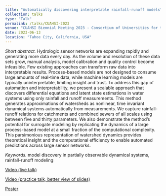 ```yaml
---
title: "Automatically discovering interpretable rainfall-runoff models"
collection: talks
type: "Talk"
permalink: /talks/CUAHSI-2023
venue: "CUAHSI Biennial Meeting 2023 - Consortium of Universities for the Advancement of Hydrologic Science, Inc."
date: 2023-06-13
location: "Tahoe City, California, USA"
---
```


*Short abstract.* Hydrologic sensor networks are expanding rapidly and generating more data every day. As the volume and resolution of these data sets grow, manual analysis, model calibration and quality control become infeasible. Few existing approaches can transform raw data into interpretable results. Process-based models are not designed to consume large amounts of real-time data, while machine learning models are typically uninterpretable, limiting insight and trust. To address this gap of automation and interpretability, we present a scalable approach that discovers differential equations and latent state estimations in water systems using only rainfall and runoff measurements. This method generates approximations of watersheds as nonlinear, time invariant dynamical systems automatically from measurements. We capture rainfall-runoff relations for catchments and combined sewers of all scales using between five and thirty parameters. We also demonstrate the method’s potential for surrogate modeling by replicating the dynamics of a large process-based model at a small fraction of the computational complexity. This parsimonious representation of watershed dynamics provides theoretical insight and the computational efficiency to enable automated predictions across large sensor networks.

*Keywords.* model discovery in partially observable dynamical systems, rainfall-runoff modeling

[Video (live talk)](https://drive.google.com/file/d/12-Fb569an_XeEIYhk6lNVsszrkQ_5-lr/view?usp=sharing)

[Video (practice talk, better view of slides)](https://drive.google.com/file/d/1tFj3HayGh8XKe_Z02KFa6R9CUGDElIay/view?usp=sharing)

[Poster](https://dantzert.github.io/files/cuahsi_poster.pdf)
